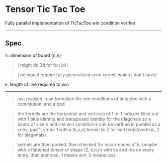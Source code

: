 # Tensor Tic Tac Toe

Fully parallel implementation of TicTacToe win condition verifier

--- 

## Spec

n: dimension of board (n,n) 
> ( might do 3d for fun lol ) 
>
> ( nd would require fully generalized conv kernel, which i don't have)

k: length of line required to win

--- 

> just realized i can formulate the win conditions of tictactoe with a convolution, and a pool

> the kernels are the horizontal and verticals of 1..n-1 indexes filled out with 1
> plus identity and transposed identity for the diagonals
> so a board of size n and line win condition k can be verified in parallel as a
> conv, pad 1, stride 1
> with a (k,n,n) kernel (k-2 for horizontal/vertical, 2 for diagonals)

> kernels are then pooled, then checked for occurrences of k. (maybe with a flattened tensor of shape (2, k,n,n) with ks and -ks on every entry. then summed. 1 means win, 0 means loss

